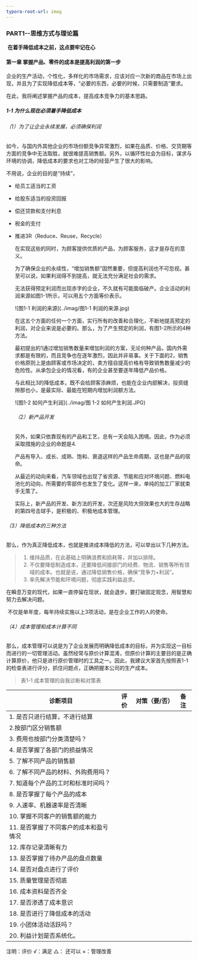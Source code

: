 ```yaml
---
typora-root-url: imag
---
```


### PART1--思维方式与理论篇

​    **在着手降低成本之前，这点要牢记在心**

#### 第一章  掌握产品、零件的成本是提高利润的第一步

企业的生产活动，个性化，多样化的市场需求，应该对应一次新的商品在市场上出现，并且为了实现降低成本等，“必要的东西，必要的时候，只需要制造”要求。

在此，我将阐述掌握产品的成本，提高成本竞争力的基本思路。

##### 1-1 为什么现在必须着手降低成本

###### （1）为了让企业永续发展，必须确保利润

  如今，与国内外其他企业的市场份额竞争异常激烈，如果在品质、价格、交货期等方面的竞争中无法取胜，就很难提高销售额。另外，以循环性社会为目标，谋求与环境的协调，降低成本的要求也对工场的经营产生了很大的影响。

  不用说，企业的目的是“持续”，

- 给员工适当的工资

- 给股东适当的投资回报

- 偿还贷款和支付利息

- 税金的支付

- 推进3R（Reduce、Reuse，Recycle）

  在实现这些的同时，为顾客提供优质的产品，为顾客服务，这才是存在的意义。

  为了确保企业的永续性，“增加销售额”固然重要，但提高利润也不可忽视。甚至可以说，如果利润得不到提高，就无法充分满足社会的需求。

  无法获得预定利润而出现赤字的企业，不久就有可能面临破产。企业活动的利润来源如图1-1所示，可以用五个方面等价表示。

  ![图1-1 利润的来源](../imag/图1-1 利润的来源.jpg)

  在这五个方面的任何一个方面，实行所有的改善和合理化，不断地提高预定的利润，对企业来说是必要的。那么，为了产生预定的利润，有图1-2所示的4种方法。

    最初提出的1通过增加销售数量来增加利润的方案，无论何种产品，国内外需求都是有限的，而且竞争也在逐年激烈，因此并非易事。关于下面的2，销售价格原则上是由顾客或市场决定的，卖方擅自提高价格有导致销售数量减少的危险性。从承包企业的情况看，有的企业甚至要逐年降低产品价格。

    与此相比3的降低成本，既不会给顾客添麻烦，也能在企业内部解决，投资缝隙那也小，是最实际、最能在短期内增加利润额方法。

  ![图1-2 如何产生利润](../imag/图 1-2 如何产生利润.JPG)

  ###### （2）新产品开发

    另外，如果只依靠现有的产品和工艺，总有一天会陷入困境。因此，作为必须采取措施的企业的命题是4.

    产品有导入、成长、成熟、饱和、衰退这样的产品生命周期，这也是产品的宿命。

    从最近的动向来看，汽车领域也出现了省资源、节能和应对环境问题、燃料电池化的动向，所需要的零部件也发生了变化。这样一来，单纯的加工厂家就束手无策了。

    实际上，新产品的开发、新方法的开发，次还是风险大但效果也大的生存战略的第四号击球手，是积极的、积极地成本管理。

###### （3）降低成本的三种方法

​    那么，作为真正降低成本，也就是推进成本降低的方法，可以举出以下几种方法。

> 1. 维持品质，在此基础上明确浪费和损耗等，并加以排除。
> 2. 不仅要降低制造成本，还要降低间接部门的经费、物流、销售等所有领域的成本。也就是说，通过降低销售价格，确保“竞争力+利润”。
> 3. 率先解决节能和环境问题，彻底实践利益追求。

​    在瞬息万变的现代，如果一直停留在现状，就会退步。要打破固定观念，用智慧和努力去解决问题。

​    不仅是单年度，每年持续实施以上3项活动，是在企业工作的人的使命。

###### （4）成本管理和成本计算不同

  那么，成本管理可以说是为了企业发展而明确降低成本的目标，并为实现这一目标而进行的一切管理活动。虽然经常与原价计算混淆，但原价计算的主要目的是正确计算原价，他只是进行原价管理时的工具之一。因此，我建议大家首先按照表1-1的检查表进行评分，抓住问题点，正确把握本公司的生产成本。

> 表1-1 成本管理的自我诊断和对策表

| 诊断项目                               | 评价 | 对策（要/否） | 备注 |
| -------------------------------------- | ---- | ------------- | ---- |
| 1. 是否只进行结算，不进行结算          |      |               |      |
| 2.按部门区分销售额                     |      |               |      |
| 3. 费用也按部门分类清楚吗？            |      |               |      |
| 4. 是否掌握了各部门的损益情况          |      |               |      |
| 5. 了解不同产品的销售额                |      |               |      |
| 6. 了解不同产品的材料、外购费用吗？    |      |               |      |
| 7. 知道每个产品的工时和标准时间吗？    |      |               |      |
| 8. 是否掌握了每个产品的成本            |      |               |      |
| 9.  人速率、机器速率是否清晰           |      |               |      |
| 10. 掌握不同客户的销售额的能力         |      |               |      |
| 11. 是否掌握了不同客户的成本和盈亏情况 |      |               |      |
| 12. 库存记录清晰有力                   |      |               |      |
| 13. 是否掌握了待办产品的盘点数量       |      |               |      |
| 14. 是否对盘点进行了评价               |      |               |      |
| 15. 质量管理是否彻底                   |      |               |      |
| 16. 成本资料是否齐全                   |      |               |      |
| 17. 是否渗透了成本意识                 |      |               |      |
| 18. 是否进行了降低成本的活动           |      |               |      |
| 19. 小团体活动活跃吗？                 |      |               |      |
| 20. 利益计划是否系统化。               |      |               |      |

注明：评价     √：满足    △：  还可以  ×：管理改善
